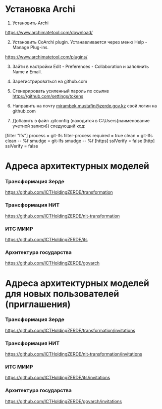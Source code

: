 # Установка Archi

1. Установить Archi

https://www.archimatetool.com/download/

2. Установить CoArchi plugin. Устанавливается через меню Help - Manage Plug-ins.

https://www.archimatetool.com/plugins/

3. Зайти в настройки Edit - Preferences - Collaboration и заполнить Name и Email.

4. Зарегистрироваться на github.com

5. Сгенерировать усиленный пароль по ссылке https://github.com/settings/tokens

6. Направить на почту mirambek.mustafin@zerde.gov.kz свой логин на github.com
7. Добавить в файл .gitconfig (находится в C:\Users\{наименование учетной записи}) следующий код:

[filter "lfs"]
    process = git-lfs filter-process
    required = true
    clean = git-lfs clean -- %f
    smudge = git-lfs smudge -- %f
[https]
    sslVerify = false
[http]
    sslVerify = false

# Адреса архитектурных моделей

### Трансформация Зерде
https://github.com/ICTHoldingZERDE/transformation

### Трансформация НИТ
https://github.com/ICTHoldingZERDE/nit-transformation

### ИТС МИИР
https://github.com/ICTHoldingZERDE/its

### Архитектура государства
https://github.com/ICTHoldingZERDE/govarch

# Адреса архитектурных моделей для новых пользователей (приглашения)

### Трансформация Зерде
https://github.com/ICTHoldingZERDE/transformation/invitations

### Трансформация НИТ
https://github.com/ICTHoldingZERDE/nit-transformation/invitations

### ИТС МИИР
https://github.com/ICTHoldingZERDE/its/invitations​

### Архитектура государства
https://github.com/ICTHoldingZERDE/govarch/invitations
